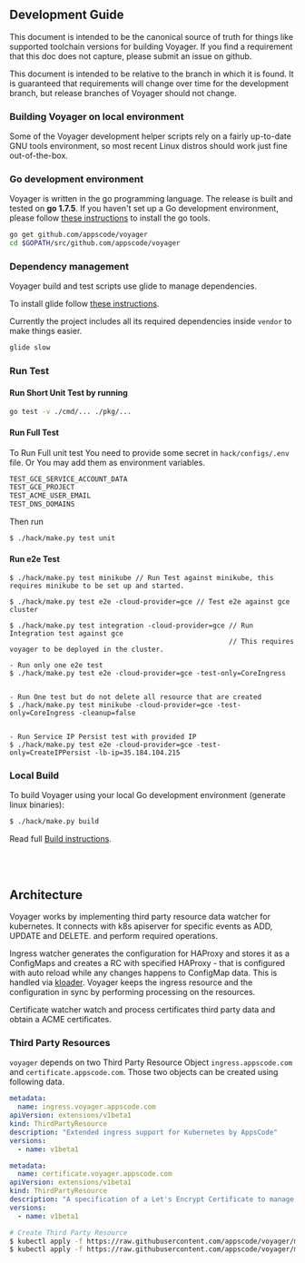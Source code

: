 ## Development Guide
This document is intended to be the canonical source of truth for things like supported toolchain versions for building Voyager.
If you find a requirement that this doc does not capture, please submit an issue on github.

This document is intended to be relative to the branch in which it is found. It is guaranteed that requirements will change over time
for the development branch, but release branches of Voyager should not change.

### Building Voyager on local environment
Some of the Voyager development helper scripts rely on a fairly up-to-date GNU tools environment, so most recent Linux distros should
work just fine out-of-the-box.

### Go development environment
Voyager is written in the go programming language. The release is built and tested on **go 1.7.5**. If you haven't set up a Go
development environment, please follow [these instructions](https://golang.org/doc/code.html) to install the go tools.

```sh
go get github.com/appscode/voyager
cd $GOPATH/src/github.com/appscode/voyager
```

### Dependency management
Voyager build and test scripts use glide to manage dependencies.

To install glide follow [these instructions](https://github.com/Masterminds/glide#install).

Currently the project includes all its required dependencies inside `vendor` to make things easier.

```sh
glide slow
```

### Run Test
#### Run Short Unit Test by running
```sh
go test -v ./cmd/... ./pkg/...
```

#### Run Full Test
To Run Full unit test You need to provide some secret in `hack/configs/.env` file. Or You may add them as
environment variables.
```sh
TEST_GCE_SERVICE_ACCOUNT_DATA
TEST_GCE_PROJECT
TEST_ACME_USER_EMAIL
TEST_DNS_DOMAINS
```
Then run
```sh
$ ./hack/make.py test unit
```

#### Run e2e Test
```
$ ./hack/make.py test minikube // Run Test against minikube, this requires minikube to be set up and started.

$ ./hack/make.py test e2e -cloud-provider=gce // Test e2e against gce cluster

$ ./hack/make.py test integration -cloud-provider=gce // Run Integration test against gce
                                                      // This requires voyager to be deployed in the cluster.

```

```
- Run only one e2e test
$ ./hack/make.py test e2e -cloud-provider=gce -test-only=CoreIngress


- Run One test but do not delete all resource that are created
$ ./hack/make.py test minikube -cloud-provider=gce -test-only=CoreIngress -cleanup=false


- Run Service IP Persist test with provided IP
$ ./hack/make.py test e2e -cloud-provider=gce -test-only=CreateIPPersist -lb-ip=35.184.104.215

```

### Local Build
To build Voyager using your local Go development environment (generate linux binaries):
```sh
$ ./hack/make.py build
```
Read full [Build instructions](build.md).

<br><br>
## Architecture
Voyager works by implementing third party resource data watcher for kubernetes. It connects with k8s apiserver
for specific events as ADD, UPDATE and DELETE. and perform required operations.

Ingress watcher generates the configuration for HAProxy and stores it as a ConfigMaps and creates a RC with
specified HAProxy - that is configured with auto reload while any changes happens to ConfigMap data. This is handled via
[kloader](https://github.com/appscode/kloader). Voyager keeps the ingress resource and the configuration in sync
by performing processing on the resources.

Certificate watcher watch and process certificates third party data and obtain a ACME certificates.


### Third Party Resources
`voyager` depends on two Third Party Resource Object `ingress.appscode.com` and `certificate.appscode.com`. Those two objects
can be created using following data.

```yaml
metadata:
  name: ingress.voyager.appscode.com
apiVersion: extensions/v1beta1
kind: ThirdPartyResource
description: "Extended ingress support for Kubernetes by AppsCode"
versions:
  - name: v1beta1
```

```yaml
metadata:
  name: certificate.voyager.appscode.com
apiVersion: extensions/v1beta1
kind: ThirdPartyResource
description: "A specification of a Let's Encrypt Certificate to manage."
versions:
  - name: v1beta1
```

```sh
# Create Third Party Resource
$ kubectl apply -f https://raw.githubusercontent.com/appscode/voyager/master/api/extensions/ingress.yaml
$ kubectl apply -f https://raw.githubusercontent.com/appscode/voyager/master/api/extensions/certificate.yaml
```
